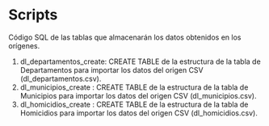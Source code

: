 # Scripts

Código SQL de las tablas que almacenarán los datos obtenidos en los orígenes.

1. dl_departamentos_create: CREATE TABLE de la estructura de la tabla de Departamentos para importar los datos del origen CSV (dl_departamentos.csv).
2. dl_municipios_create : CREATE TABLE de la estructura de la tabla de Municipios para importar los datos del origen CSV (dl_municipios.csv).
3. dl_homicidios_create : CREATE TABLE de la estructura de la tabla de Homicidios para importar los datos del origen CSV (dl_homicidios.csv).
